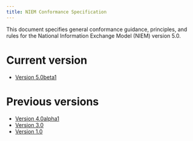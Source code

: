 ```yaml
---
title: NIEM Conformance Specification
---
```


This document specifies general conformance guidance, principles, and rules for the National Information Exchange Model (NIEM) version 5.0.

# Current version

- [Version 5.0beta1](v5.0beta1)

# Previous versions

- [Version 4.0alpha1](https://github.com/NIEM/NIEM-Conformance-Spec/releases/tag/v4.0alpha1)
- [Version 3.0](https://github.com/NIEM/NIEM-Conformance-Spec/releases/tag/v3.0)
- [Version 1.0](https://github.com/NIEM/NIEM-Conformance-Spec/releases/tag/v1.0)
